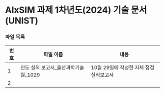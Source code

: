 # AIxSIM 과제 1차년도(2024) 기술 문서 (UNIST)

### 파일 목록
번호 | 파일 이름 | 내용
--- | ------------ | -------------
1 | 진도 실적 보고서_울산과학기술원_1029 | 10월 29일에 작성한 자체 점검 실적보고서
2 | 

